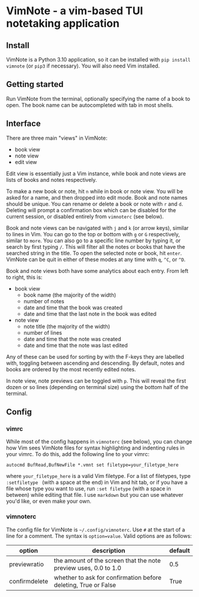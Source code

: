 # VimNote - a vim-based TUI notetaking application

## Install
VimNote is a Python 3.10 application, so it can be installed with `pip install vimnote` (or `pip3` if necessary). You will also need Vim installed.

## Getting started
Run VimNote from the terminal, optionally specifying the name of a book to open. The book name can be autocompleted with tab in most shells.

## Interface
There are three main "views" in VimNote:
- book view
- note view
- edit view

Edit view is essentially just a Vim instance, while book and note views are lists of books and notes respectively.

To make a new book or note, hit `n` while in book or note view. You will be asked for a name, and then dropped into edit mode. Book and note names should be unique. You can rename or delete a book or note with `r` and `d`. Deleting will prompt a confirmation box which can be disabled for the current session, or disabled entirely from `vimnoterc` (see below).

Book and note views can be navigated with `j` and `k` (or arrow keys), similar to lines in Vim. You can go to the top or bottom with `g` or `G` respectively, similar to `more`. You can also go to a specific line number by typing it, or search by first typing `/`. This will filter all the notes or books that have the searched string in the title. To open the selected note or book, hit `enter`. VimNote can be quit in either of these modes at any time with `q`, `^C`, or `^D`.

Book and note views both have some analytics about each entry. From left to right, this is:
- book view
    - book name (the majority of the width)
    - number of notes
    - date and time that the book was created 
    - date and time that the last note in the book was edited
- note view
    - note title (the majority of the width)
    - number of lines
    - date and time that the note was created
    - date and time that the note was last edited

Any of these can be used for sorting by with the F-keys they are labelled with, toggling between ascending and descending. By default, notes and books are ordered by the most recently edited notes.

In note view, note previews can be toggled with `p`. This will reveal the first dozen or so lines (depending on terminal size) using the bottom half of the terminal.

## Config
### vimrc
While most of the config happens in `vimnoterc` (see below), you can change how Vim sees VimNote files for syntax highlighting and indenting rules in your vimrc. To do this, add the following line to your vimrc:
```vim
autocmd BufRead,BufNewFile *.vmnt set filetype=your_filetype_here
```
where `your_filetype_here` is a valid Vim filetype. For a list of filetypes, type `:setfiletype ` (with a space at the end) in Vim and hit tab, or if you have a file whose type you want to use, run `:set filetype` (with a space in between) while editing that file. I use `markdown` but you can use whatever you'd like, or even make your own.

### vimnoterc
The config file for VimNote is `~/.config/vimnoterc`. Use `#` at the start of a line for a comment. The syntax is `option=value`. Valid options are as follows:

option|description|default
-|-|-
previewratio|the amount of the screen that the note preview uses, 0.0 to 1.0|0.5
confirmdelete|whether to ask for confirmation before deleting, True or False|True

